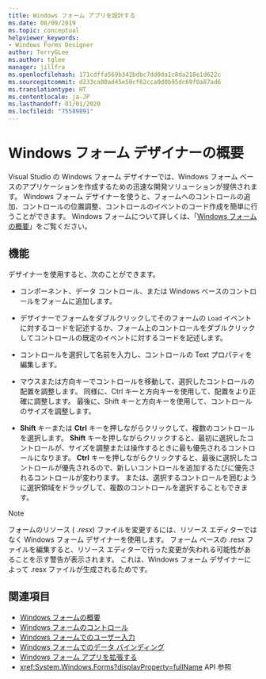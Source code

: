 ```yaml
---
title: Windows フォーム アプリを設計する
ms.date: 08/09/2019
ms.topic: conceptual
helpviewer_keywords:
- Windows Forms Designer
author: TerryGLee
ms.author: tglee
manager: jillfra
ms.openlocfilehash: 171cdffa569b342bdbc7dd0da1c8da218e1d622c
ms.sourcegitcommit: d233ca00ad45e50cf62cca0d0b95dc69f0a87ad6
ms.translationtype: HT
ms.contentlocale: ja-JP
ms.lasthandoff: 01/01/2020
ms.locfileid: "75589891"
---
```

# <a name="windows-forms-designer-overview"></a>Windows フォーム デザイナーの概要

Visual Studio の Windows フォーム デザイナーでは、Windows フォーム ベースのアプリケーションを作成するための迅速な開発ソリューションが提供されます。 Windows フォーム デザイナーを使うと、フォームへのコントロールの追加、コントロールの位置調整、コントロールのイベントのコード作成を簡単に行うことができます。 Windows フォームについて詳しくは、「[Windows フォームの概要](/dotnet/framework/winforms/windows-forms-overview)」をご覧ください。

## <a name="functionality"></a>機能

デザイナーを使用すると、次のことができます。

- コンポーネント、データ コントロール、または Windows ベースのコントロールをフォームに追加します。

- デザイナーでフォームをダブルクリックしてそのフォームの `Load` イベントに対するコードを記述するか、フォーム上のコントロールをダブルクリックしてコントロールの既定のイベントに対するコードを記述します。

- コントロールを選択して名前を入力し、コントロールの Text プロパティを編集します。

- マウスまたは方向キーでコントロールを移動して、選択したコントロールの配置を調整します。 同様に、Ctrl キーと方向キーを使用して、配置をより正確に調整します。 最後に、Shift キーと方向キーを使用して、コントロールのサイズを調整します。

- **Shift** キーまたは **Ctrl** キーを押しながらクリックして、複数のコントロールを選択します。 **Shift** キーを押しながらクリックすると、最初に選択したコントロールが、サイズを調整または操作するときに最も優先されるコントロールになります。 **Ctrl** キーを押しながらクリックすると、最後に選択したコントロールが優先されるので、新しいコントロールを追加するたびに優先されるコントロールが変わります。 または、選択するコントロールを囲むように選択領域をドラッグして、複数のコントロールを選択することもできます。

> [!NOTE]
> フォームのリソース ( *.resx*) ファイルを変更するには、リソース エディターではなく Windows フォーム デザイナーを使用します。 フォーム ベースの .resx ファイルを編集すると、リソース エディターで行った変更が失われる可能性があることを示す警告が表示されます。 これは、Windows フォーム デザイナーによって .resx ファイルが生成されるためです。

## <a name="see-also"></a>関連項目

- [Windows フォームの概要](/dotnet/framework/winforms/windows-forms-overview)
- [Windows フォームのコントロール](/dotnet/framework/winforms/controls/)
- [Windows フォームでのユーザー入力](/dotnet/framework/winforms/user-input-in-windows-forms)
- [Windows フォームでのデータ バインディング](/dotnet/framework/winforms/windows-forms-data-binding)
- [Windows フォーム アプリを拡張する](/dotnet/framework/winforms/advanced/)
- <xref:System.Windows.Forms?displayProperty=fullName> API 参照
